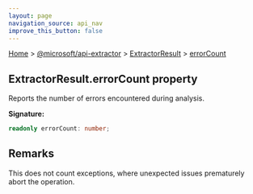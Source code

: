 ```yaml
---
layout: page
navigation_source: api_nav
improve_this_button: false
---
```



[Home](./index.md) &gt; [@microsoft/api-extractor](./api-extractor.md) &gt; [ExtractorResult](./api-extractor.extractorresult.md) &gt; [errorCount](./api-extractor.extractorresult.errorcount.md)

## ExtractorResult.errorCount property

Reports the number of errors encountered during analysis.

<b>Signature:</b>

```typescript
readonly errorCount: number;
```

## Remarks

This does not count exceptions, where unexpected issues prematurely abort the operation.
